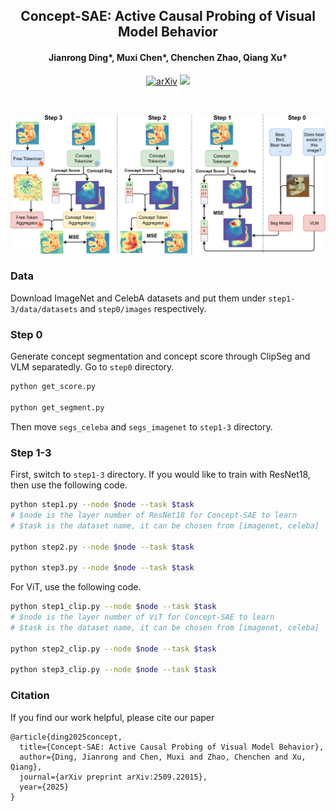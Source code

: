 <div align="center">
  <h2><b>Concept-SAE: Active Causal Probing of Visual Model Behavior</b></h2>
  <h4><b>Jianrong Ding*, Muxi Chen*, Chenchen Zhao, Qiang Xu†</b></h4>

[![arXiv](https://img.shields.io/badge/arXiv-2509.22015-b31b1b.svg)](https://arxiv.org/abs/2509.22015) ![](https://img.shields.io/github/stars/RafaDD/Concept-SAE?style=social) 

</div>
<br>

![method](./fig/method.png)


### Data

Download ImageNet and CelebA datasets and put them under ```step1-3/data/datasets``` and ```step0/images``` respectively.

### Step 0

Generate concept segmentation and concept score through ClipSeg and VLM separatedly. Go to ```step0``` directory.

```bash
python get_score.py

python get_segment.py
```
Then move ```segs_celeba``` and ```segs_imagenet``` to ```step1-3``` directory.

### Step 1-3

First, switch to ```step1-3``` directory. If you would like to train with ResNet18, then use the following code.
```bash
python step1.py --node $node --task $task
# $node is the layer number of ResNet18 for Concept-SAE to learn
# $task is the dataset name, it can be chosen from [imagenet, celeba]

python step2.py --node $node --task $task

python step3.py --node $node --task $task
```
For ViT, use the following code.
```bash
python step1_clip.py --node $node --task $task
# $node is the layer number of ViT for Concept-SAE to learn
# $task is the dataset name, it can be chosen from [imagenet, celeba]

python step2_clip.py --node $node --task $task

python step3_clip.py --node $node --task $task
```

### Citation

If you find our work helpful, please cite our paper

```
@article{ding2025concept,
  title={Concept-SAE: Active Causal Probing of Visual Model Behavior},
  author={Ding, Jianrong and Chen, Muxi and Zhao, Chenchen and Xu, Qiang},
  journal={arXiv preprint arXiv:2509.22015},
  year={2025}
}
```
